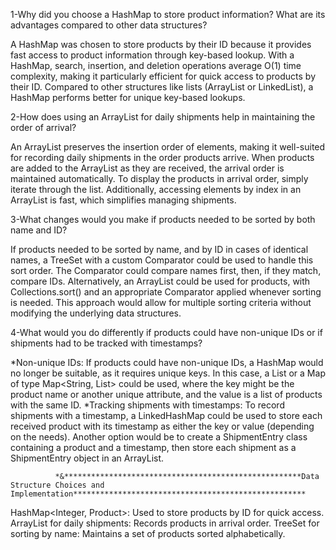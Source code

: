 1-Why did you choose a HashMap to store product information? What are its advantages compared to other data structures?

A HashMap was chosen to store products by their ID because it provides fast access to product information through key-based lookup. With a HashMap, search, insertion, and deletion operations average O(1) time complexity, making it particularly efficient for quick access to products by their ID. Compared to other structures like lists (ArrayList or LinkedList), a HashMap performs better for unique key-based lookups.

2-How does using an ArrayList for daily shipments help in maintaining the order of arrival?

An ArrayList preserves the insertion order of elements, making it well-suited for recording daily shipments in the order products arrive. When products are added to the ArrayList as they are received, the arrival order is maintained automatically. To display the products in arrival order, simply iterate through the list. Additionally, accessing elements by index in an ArrayList is fast, which simplifies managing shipments.

3-What changes would you make if products needed to be sorted by both name and ID?

If products needed to be sorted by name, and by ID in cases of identical names, a TreeSet with a custom Comparator could be used to handle this sort order. The Comparator could compare names first, then, if they match, compare IDs. Alternatively, an ArrayList could be used for products, with Collections.sort() and an appropriate Comparator applied whenever sorting is needed. This approach would allow for multiple sorting criteria without modifying the underlying data structures.

4-What would you do differently if products could have non-unique IDs or if shipments had to be tracked with timestamps?

*Non-unique IDs: If products could have non-unique IDs, a HashMap would no longer be suitable, as it requires unique keys. In this case, a List or a Map of type Map<String, List<Product>> could be used, where the key might be the product name or another unique attribute, and the value is a list of products with the same ID.
*Tracking shipments with timestamps: To record shipments with a timestamp, a LinkedHashMap could be used to store each received product with its timestamp as either the key or value (depending on the needs). Another option would be to create a ShipmentEntry class containing a product and a timestamp, then store each shipment as a ShipmentEntry object in an ArrayList.


              *&*****************************************************Data Structure Choices and Implementation****************************************************
HashMap<Integer, Product>: Used to store products by ID for quick access.
ArrayList for daily shipments: Records products in arrival order.
TreeSet for sorting by name: Maintains a set of products sorted alphabetically.
